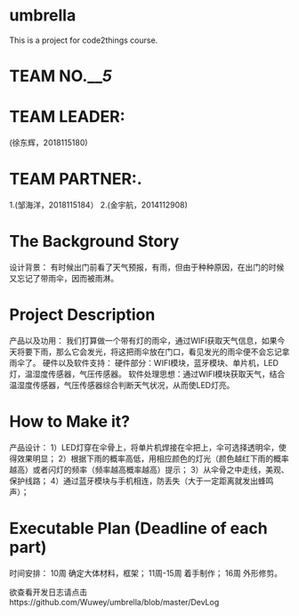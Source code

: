 ﻿# umbrella
This is a project for code2things course.

# TEAM NO._______5_____
# TEAM LEADER: 
(徐东辉，2018115180)
# TEAM PARTNER:.
1.(邹海洋，2018115184）
2.(金宇航，2014112908)

# The Background Story
设计背景：
有时候出门前看了天气预报，有雨，但由于种种原因，在出门的时候又忘记了带雨伞，因而被雨淋。

# Project Description
产品以及功用：
我们打算做一个带有灯的雨伞，通过WIFI获取天气信息，如果今天将要下雨，那么它会发光，将这把雨伞放在门口，看见发光的雨伞便不会忘记拿雨伞了。
硬件以及软件支持：
硬件部分：WIFI模块，蓝牙模块、单片机，LED灯，温湿度传感器，气压传感器。
软件处理思想：通过WIFI模块获取天气，结合温湿度传感器，气压传感器综合判断天气状况，从而使LED灯亮。

# How to Make it?
产品设计：
1）LED灯穿在伞骨上，将单片机焊接在伞把上，伞可选择透明伞，使得效果明显；
2）根据下雨的概率高低，用相应颜色的灯光（颜色越红下雨的概率越高）或者闪灯的频率（频率越高概率越高）提示；
3）从伞骨之中走线，美观、保护线路；
4）通过蓝牙模块与手机相连，防丢失（大于一定距离就发出蜂鸣声）；
# Executable Plan (Deadline of each part)
时间安排：
10周 确定大体材料，框架；
11周-15周 着手制作；
16周 外形修剪。

欲查看开发日志请点击https://github.com/Wuwey/umbrella/blob/master/DevLog

